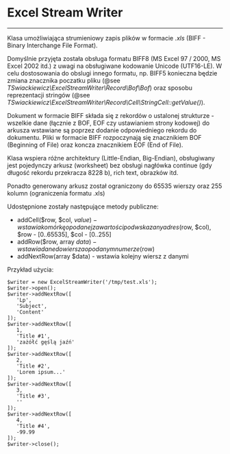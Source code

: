 # Excel Stream Writer
-----

Klasa umożliwiająca strumieniowy zapis plików w formacie *.xls* (BIFF - Binary Interchange File Format).

Domyślnie przyjęta została obsługa formatu BIFF8 (MS Excel 97 / 2000, MS Excel 2002 itd.) z uwagi na obsługiwane kodowanie Unicode (UTF16-LE). 
W celu dostosowania do obslugi innego formatu, np. BIFF5 konieczna będzie zmiana znacznika poczatku pliku (@see *TSwiackiewicz\ExcelStreamWriter\Record\Bof\Bof*) oraz sposobu reprezentacji stringów (@see *TSwiackiewicz\ExcelStreamWriter\Record\Cell\StringCell::getValue()*).

Dokument w formacie BIFF składa się z rekordów o ustalonej strukturze - wszelkie dane (łącznie z BOF, EOF czy ustawianiem strony kodowej) do arkusza wstawiane są poprzez dodanie odpowiedniego rekordu do dokumentu. Pliki w formacie BIFF rozpoczynają się znacznikiem BOF (Beginning of File) oraz koncza znacznikiem EOF (End of File).

Klasa wspiera różne architektury (Little-Endian, Big-Endian), obsługiwany jest pojedynczy arkusz (worksheet) bez obsługi nagłówka continue (gdy długość rekordu przekracza 8228 b), rich text, obrazków itd.

Ponadto generowany arkusz został ograniczony do 65535 wierszy oraz 255 kolumn (ograniczenia formatu .xls)

Udostępnione zostały następujące metody publiczne:

 * addCell($row, $col, $value) - wstawia komórkę o podanej zawartości pod wskazany adres ($row, $col), $row - [0..65535], $col - [0..255]
 * addRow($row, array $data) - wstawia dane do wiersza o podanym numerze ($row)
 * addNextRow(array $data) - wstawia kolejny wiersz z danymi
 
 Przykład użycia:
 
 ```
$writer = new ExcelStreamWriter('/tmp/test.xls');
$writer->open();
$writer->addNextRow([
    'Lp',
    'Subject',
    'Content'
]);
$writer->addNextRow([
    1,
    'Title #1',
    'zażółć gęślą jaźń'
]);
$writer->addNextRow([
    2,
    'Title #2',
    'Lorem ipsum...'
]);
$writer->addNextRow([
    3,
    'Title #3',
    ''
]);
$writer->addNextRow([
    4,
    'Title #4',
    -99.99
]);
$writer->close();
 ```


